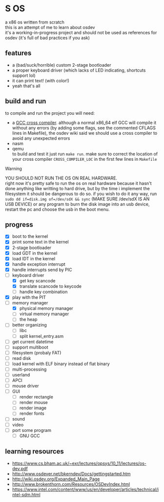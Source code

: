 # S OS
a x86 os written from scratch  
this is an attempt of me to learn about osdev  
it's a working-in-progress project and should not be used as references for osdev (it's full of bad practices if you ask)  
## features
- a (bad/suck/horrible) custom 2-stage bootloader
- a proper keyboard driver (which lacks of LED indicating, shortcuts support lol)
- it can print text! (with color!)
- yeah that's all
## build and run
to compile and run the project you will need:
- a [GCC cross compiler](https://wiki.osdev.org/GCC_Cross-Compiler). although a normal x86_64 elf GCC will compile it without any errors (by adding some flags, see the commented CFLAGS lines in Makefile), the osdev wiki said we should use a cross compiler to avoid any unexpected errors
- nasm
- qemu  
to build and test it just run `make run`. make sure to correct the location of your cross compiler `CROSS_COMPILER_LOC` in the first few lines in `Makefile`  
> [!WARNING]  
> YOU SHOULD NOT RUN THE OS ON REAL HARDWARE.  
> right now it's pretty safe to run the os on real hardware because it hasn't done anything like writting to hard drive, but by the time i implement the filesystem it should be dangerous to do so.
> if you wish to do it any way, run `sudo dd if=disk.img of=/dev/sdX && sync` (MAKE SURE /dev/sdX IS AN USB DEVICE) or any program to burn the disk image into an usb device, restart the pc and choose the usb in the boot menu.
## progress
- [x] boot to the kernel
- [x] print some text in the kernel
- [x] 2-stage bootloader
- [x] load GDT in the kernel
- [x] load IDT in the kernel
- [x] handle exception interrupt
- [x] handle interrupts send by PIC
- [ ] keyboard driver
    + [x] get key scancode
    + [x] translate scancode to keycode
    + [ ] handle key combination
- [x] play with the PIT
- [ ] memory manager
    + [x] physical memory manager
    + [ ] virtual memory manager
    + [ ] the heap
- [ ] better organizing
    + [ ] libc
    + [ ] split kernel_entry.asm
- [ ] get current datetime
- [ ] support multiboot
- [ ] filesystem (probaly FAT)
- [ ] read disk
- [ ] load kernel with ELF binary instead of flat binary
- [ ] multi-processing
- [ ] userland
- [ ] APCI
- [ ] mouse driver
- [ ] GUI
    + [ ] render rectangle
    + [ ] render mouse
    + [ ] render image
    + [ ] render fonts
- [ ] sound
- [ ] video
- [ ] port some program
    + [ ] GNU GCC
## learning resources
- https://www.cs.bham.ac.uk/~exr/lectures/opsys/10_11/lectures/os-dev.pdf
- http://www.osdever.net/bkerndev/Docs/gettingstarted.htm
- http://wiki.osdev.org/Expanded_Main_Page
- http://www.brokenthorn.com/Resources/OSDevIndex.html
- https://www.intel.com/content/www/us/en/developer/articles/technical/intel-sdm.html
